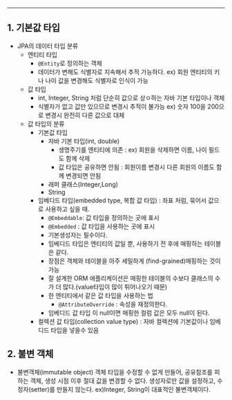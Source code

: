 ***
<h2>1. 기본값 타입</h2>

- JPA의 데이터 타입 분류 
	- 엔티티 타입
		- `@Entity`로 정의하는 객체
		- 데이터가 변해도 식별자로 지속해서 추적 가능하다. ex) 회원 엔티티의 키나 나이 값을 변경해도 식별자로 인식이 가능
	- 값 타입
		- int, Integer, String 처럼 단순히 값으로 상ㅇ하는 자바 기본 타입이나 객체
		- 식별자가 없고 값만 있으므로 변경시 추적이 불가능 ex) 숫자 100을 200으로 변경시 완전히 다른 값으로 대체
	- 값 타입의 분류
		- 기본값 타입
			- 자바 기본 타입(int, double)
				- 생명주기를 엔티티에 의존 : ex) 회원을 삭제하면 이름, 나이 필드도 함께 삭제
				- 값 타입은 공유하면 안됨 : 회원이름 변경시 다른 회원의 이름도 함께 변경되면 안됨
			- 래퍼 클래스(Integer,Long)
			- String
		- 임베디드 타입(embedded type, 복합 값 타입) : 좌표 처럼, 묶어서 값으로 사용하고 싶을 때. 
			- `@Embeddable`: 값 타입을 정의하는 곳에 표시
			- `@Embedded` : 값 타입을 사용하는 곳에 표시
			- 기본생성자는 필수이다.
			- 임베디드 타입은 엔티티의 값일 뿐, 사용하기 전 후에 매핑하는 테이블은 같다.
			- 장점은 객체와 테이블을 아주 세밀하게 (find-grained)매핑하는 것이 가능
			- 잘 설계한 ORM 애플리케이션은 매핑한 테이블의 수보다 클래스의 수가 더 많다.(value타입이 많이 튀어나오기 때문)
			- 한 엔티티에서 같은 값 타입을 사용하는 법
				- `@AttributeOverride` : 속성을 재정의한다.
			- 임베디드 값 타입 이 null이면 매핑한 컬럼 값은 모두 null이 된다.
		- 컬렉션 값 타입(collection value type) : 자바 컬렉션에 기본값이나 임베디드 타입을 넣을수 있음

<h2>2. 불변 객체</h2>

- 불변객체(immutable object) 객체 타입을 수정할 수 없게 만들어, 공유참조를 피하는 객체, 생성 시점 이후 절대 값을 변경할 수 없다. 생성자로만 값을 설정하고, 수정자(setter)를 만들지 않는다. ex)Integer, String이 대표적인 불변객체이다.